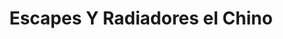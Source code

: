 ---
title: "Escapes Y Radiadores el Chino"
url: /san-miguel/escapes-y-radiadores-el-chino/
shop: Autowerkstatt
---